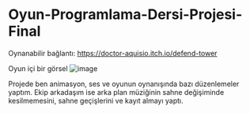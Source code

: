 # Oyun-Programlama-Dersi-Projesi-Final
Oynanabilir bağlantı:
https://doctor-aquisio.itch.io/defend-tower

Oyun içi bir görsel
![image](https://user-images.githubusercontent.com/56428335/213423340-247962f7-54a7-468e-b1ab-1d494353dfab.png)

Projede ben animasyon, ses ve oyunun oynanışında bazı düzenlemeler yaptım.
Ekip arkadaşım ise arka plan müziğinin sahne değişiminde kesilmemesini, sahne geçişlerini ve kayıt almayı yaptı.
